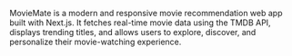 MovieMate is a modern and responsive movie recommendation web app built with Next.js. It fetches real-time movie data using the TMDB API, displays trending titles, and allows users to explore, discover, and personalize their movie-watching experience.
